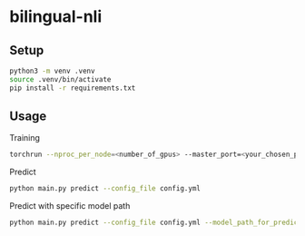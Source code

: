 # bilingual-nli

## Setup

```bash
python3 -m venv .venv
source .venv/bin/activate
pip install -r requirements.txt
```

## Usage
Training
```bash
torchrun --nproc_per_node=<number_of_gpus> --master_port=<your_chosen_port> main.py train --config_file config.yml
```

Predict
```bash
python main.py predict --config_file config.yml
```

Predict with specific model path
```bash
python main.py predict --config_file config.yml --model_path_for_predict ./model_directory/
```